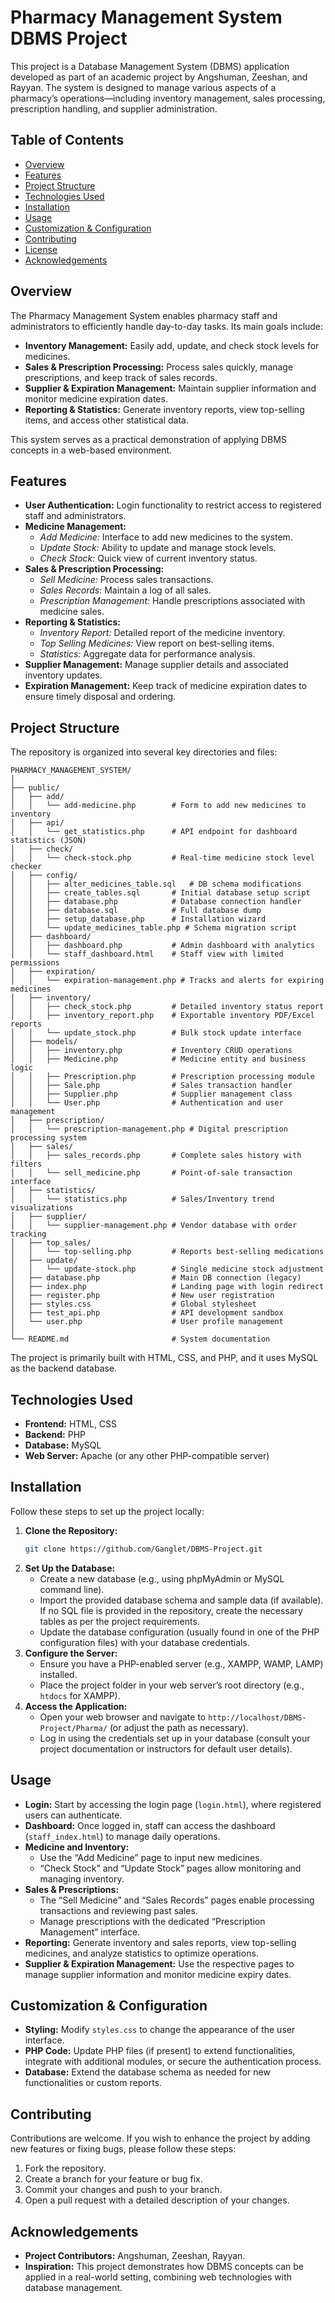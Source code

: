 # Pharmacy Management System DBMS Project

This project is a Database Management System (DBMS) application developed as part of an academic project by Angshuman, Zeeshan, and Rayyan. The system is designed to manage various aspects of a pharmacy’s operations—including inventory management, sales processing, prescription handling, and supplier administration.

## Table of Contents

- [Overview](#overview)
- [Features](#features)
- [Project Structure](#project-structure)
- [Technologies Used](#technologies-used)
- [Installation](#installation)
- [Usage](#usage)
- [Customization & Configuration](#customization--configuration)
- [Contributing](#contributing)
- [License](#license)
- [Acknowledgements](#acknowledgements)

## Overview

The Pharmacy Management System enables pharmacy staff and administrators to efficiently handle day-to-day tasks. Its main goals include:

- **Inventory Management:** Easily add, update, and check stock levels for medicines.
- **Sales & Prescription Processing:** Process sales quickly, manage prescriptions, and keep track of sales records.
- **Supplier & Expiration Management:** Maintain supplier information and monitor medicine expiration dates.
- **Reporting & Statistics:** Generate inventory reports, view top-selling items, and access other statistical data.

This system serves as a practical demonstration of applying DBMS concepts in a web-based environment.

## Features

- **User Authentication:** Login functionality to restrict access to registered staff and administrators.
- **Medicine Management:** 
  - *Add Medicine:* Interface to add new medicines to the system.
  - *Update Stock:* Ability to update and manage stock levels.
  - *Check Stock:* Quick view of current inventory status.
- **Sales & Prescription Processing:**
  - *Sell Medicine:* Process sales transactions.
  - *Sales Records:* Maintain a log of all sales.
  - *Prescription Management:* Handle prescriptions associated with medicine sales.
- **Reporting & Statistics:**
  - *Inventory Report:* Detailed report of the medicine inventory.
  - *Top Selling Medicines:* View report on best-selling items.
  - *Statistics:* Aggregate data for performance analysis.
- **Supplier Management:** Manage supplier details and associated inventory updates.
- **Expiration Management:** Keep track of medicine expiration dates to ensure timely disposal and ordering.

## Project Structure

The repository is organized into several key directories and files:

```
PHARMACY_MANAGEMENT_SYSTEM/
│
├── public/
│   ├── add/
│   │   └── add-medicine.php        # Form to add new medicines to inventory
│   ├── api/
│   │   └── get_statistics.php      # API endpoint for dashboard statistics (JSON)
│   ├── check/
│   │   └── check-stock.php         # Real-time medicine stock level checker
│   ├── config/
│   │   ├── alter_medicines_table.sql   # DB schema modifications
│   │   ├── create_tables.sql       # Initial database setup script
│   │   ├── database.php            # Database connection handler
│   │   ├── database.sql            # Full database dump
│   │   ├── setup_database.php      # Installation wizard
│   │   └── update_medicines_table.php # Schema migration script
│   ├── dashboard/
│   │   ├── dashboard.php           # Admin dashboard with analytics
│   │   └── staff_dashboard.html    # Staff view with limited permissions
│   ├── expiration/
│   │   └── expiration-management.php # Tracks and alerts for expiring medicines
│   ├── inventory/
│   │   ├── check_stock.php         # Detailed inventory status report
│   │   ├── inventory_report.php    # Exportable inventory PDF/Excel reports
│   │   └── update_stock.php        # Bulk stock update interface
│   ├── models/
│   │   ├── inventory.php           # Inventory CRUD operations
│   │   ├── Medicine.php            # Medicine entity and business logic
│   │   ├── Prescription.php        # Prescription processing module
│   │   ├── Sale.php                # Sales transaction handler
│   │   ├── Supplier.php            # Supplier management class
│   │   └── User.php                # Authentication and user management
│   ├── prescription/
│   │   └── prescription-management.php # Digital prescription processing system
│   ├── sales/
│   │   ├── sales_records.php       # Complete sales history with filters
│   │   └── sell_medicine.php       # Point-of-sale transaction interface
│   ├── statistics/
│   │   └── statistics.php          # Sales/Inventory trend visualizations
│   ├── supplier/
│   │   └── supplier-management.php # Vendor database with order tracking
│   ├── top_sales/
│   │   └── top-selling.php         # Reports best-selling medications
│   ├── update/
│   │   └── update-stock.php        # Single medicine stock adjustment
│   ├── database.php                # Main DB connection (legacy)
│   ├── index.php                   # Landing page with login redirect
│   ├── register.php                # New user registration
│   ├── styles.css                  # Global stylesheet
│   ├── test_api.php                # API development sandbox
│   └── user.php                    # User profile management
│
└── README.md                       # System documentation
```

The project is primarily built with HTML, CSS, and PHP, and it uses MySQL as the backend database.

## Technologies Used

- **Frontend:** HTML, CSS
- **Backend:** PHP
- **Database:** MySQL
- **Web Server:** Apache (or any other PHP-compatible server)

## Installation

Follow these steps to set up the project locally:

1. **Clone the Repository:**
   ```bash
   git clone https://github.com/Ganglet/DBMS-Project.git
   ```
2. **Set Up the Database:**
   - Create a new database (e.g., using phpMyAdmin or MySQL command line).
   - Import the provided database schema and sample data (if available). If no SQL file is provided in the repository, create the necessary tables as per the project requirements.
   - Update the database configuration (usually found in one of the PHP configuration files) with your database credentials.
3. **Configure the Server:**
   - Ensure you have a PHP-enabled server (e.g., XAMPP, WAMP, LAMP) installed.
   - Place the project folder in your web server’s root directory (e.g., `htdocs` for XAMPP).
4. **Access the Application:**
   - Open your web browser and navigate to `http://localhost/DBMS-Project/Pharma/` (or adjust the path as necessary).
   - Log in using the credentials set up in your database (consult your project documentation or instructors for default user details).

## Usage

- **Login:** Start by accessing the login page (`login.html`), where registered users can authenticate.
- **Dashboard:** Once logged in, staff can access the dashboard (`staff_index.html`) to manage daily operations.
- **Medicine and Inventory:** 
  - Use the “Add Medicine” page to input new medicines.
  - “Check Stock” and “Update Stock” pages allow monitoring and managing inventory.
- **Sales & Prescriptions:**
  - The “Sell Medicine” and “Sales Records” pages enable processing transactions and reviewing past sales.
  - Manage prescriptions with the dedicated “Prescription Management” interface.
- **Reporting:** Generate inventory and sales reports, view top-selling medicines, and analyze statistics to optimize operations.
- **Supplier & Expiration Management:** Use the respective pages to manage supplier information and monitor medicine expiry dates.

## Customization & Configuration

- **Styling:** Modify `styles.css` to change the appearance of the user interface.
- **PHP Code:** Update PHP files (if present) to extend functionalities, integrate with additional modules, or secure the authentication process.
- **Database:** Extend the database schema as needed for new functionalities or custom reports.

## Contributing

Contributions are welcome. If you wish to enhance the project by adding new features or fixing bugs, please follow these steps:

1. Fork the repository.
2. Create a branch for your feature or bug fix.
3. Commit your changes and push to your branch.
4. Open a pull request with a detailed description of your changes.

## Acknowledgements

- **Project Contributors:** Angshuman, Zeeshan, Rayyan.
- **Inspiration:** This project demonstrates how DBMS concepts can be applied in a real-world setting, combining web technologies with database management.

